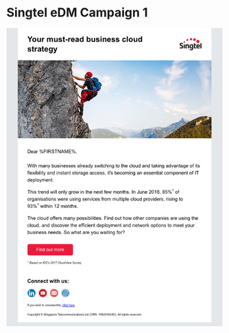 # Singtel eDM Campaign 1
![Image Preview](https://github.com/gbjack/Singtel-eDM-Campaign-1/blob/master/eDM-1-scrnshot.png)
